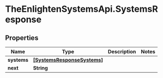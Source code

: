 # TheEnlightenSystemsApi.SystemsResponse

## Properties

Name | Type | Description | Notes
------------ | ------------- | ------------- | -------------
**systems** | [**[SystemsResponseSystems]**](SystemsResponseSystems.md) |  | 
**next** | **String** |  | 


